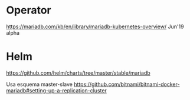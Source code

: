 # Operator
https://mariadb.com/kb/en/library/mariadb-kubernetes-overview/<Paste>
Jun'19 alpha

# Helm
https://github.com/helm/charts/tree/master/stable/mariadb

Usa esquema master-slave
https://github.com/bitnami/bitnami-docker-mariadb#setting-up-a-replication-cluster
